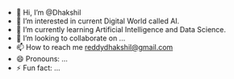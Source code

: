 - 👋 Hi, I’m @Dhakshil
- 👀 I’m interested in current Digital World called AI.
- 🌱 I’m currently learning Artificial Intelligence and Data Science.
- 💞️ I’m looking to collaborate on ...
- 📫 How to reach me reddydhakshil@gmail.com
- 😄 Pronouns: ...
- ⚡ Fun fact: ...

<!---
Dhakshil/Dhakshil is a ✨ special ✨ repository because its `README.md` (this file) appears on your GitHub profile.
You can click the Preview link to take a look at your changes.
--->
